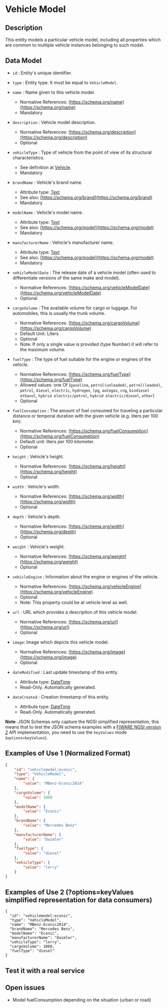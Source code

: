 # Vehicle Model

## Description

This entity models a particular vehicle model, including all properties which are common to multiple vehicle instances belonging to such model. 

## Data Model

+ `id` : Entity's unique identifier. 

+ `type` : Entity type. It must be equal to `VehicleModel`.

+ `name` : Name given to this vehicle model. 
    + Normative References: [https://schema.org/name](https://schema.org/name)
    + Mandatory

+ `description` : Vehicle model description. 
    + Normative References: [https://schema.org/description](https://schema.org/description)
    + Optional
    
+ `vehicleType` : Type of vehicle from the point of view of its structural characteristics.
    + See definition at [Vehicle](../../Vehicle/doc/spec.md).
    + Mandatory

+ `brandName` : Vehicle's brand name.
    + Attribute type: [Text](https://schema.org/Text)
    + See also: [https://schema.org/brand](https://schema.org/brand)
    + Mandatory

+ `modelName` : Vehicle's model name.
    + Attribute type: [Text](https://schema.org/Text)
    + See also: [https://schema.org/model](https://schema.org/model)
    + Mandatory

+ `manufacturerName` : Vehicle's manufacturer name.
    + Attribute type: [Text](https://schema.org/Text)
    + See also: [https://schema.org/model](https://schema.org/model)
    + Mandatory

+ `vehicleModelDate` : The release date of a vehicle model (often used to differentiate versions of the same make and model).
    + Normative References: [https://schema.org/vehicleModelDate](https://schema.org/vehicleModelDate)
    + Optional

+ `cargoVolume` : The available volume for cargo or luggage. For automobiles, this is usually the trunk volume.
    + Normative References: [https://schema.org/cargoVolume](https://schema.org/cargoVolume)
    + Default Unit: Liters
    + Optional
    + Note: If only a single value is provided (type Number) it will refer to the maximum volume.
    
+ `fuelType` : The type of fuel suitable for the engine or engines of the vehicle.
    + Normative References: [https://schema.org/fuelType](https://schema.org/fuelType)
    + Allowed values: one Of (`gasoline`, `petrol(unleaded)`, `petrol(leaded)`, `petrol`, `diesel`, `electric`,
    `hydrogen`, `lpg`, `autogas`, `cng`, `biodiesel` `ethanol`, `hybrid electric/petrol`, `hybrid electric/diesel`, `other`)
    + Optional

+ `fuelConsumption` : The amount of fuel consumed for traveling a particular distance or temporal
duration with the given vehicle (e.g. liters per 100 km).
    + Normative References: [https://schema.org/fuelConsumption](https://schema.org/fuelConsumption)
    + Default unit: liters per 100 kilometer. 
    + Optional

+ `height` : Vehicle's height.
    + Normative References: [https://schema.org/height](https://schema.org/height)
    + Optional

+ `width` : Vehicle's width.
    + Normative References: [https://schema.org/width](https://schema.org/width)
    + Optional

+ `depth` : Vehicle's depth.
    + Normative References: [https://schema.org/width](https://schema.org/depth)
    + Optional

+ `weight` : Vehicle's weight.
    + Normative References: [https://schema.org/weight](https://schema.org/weight)
    + Optional

+ `vehicleEngine` : Information about the engine or engines of the vehicle.
    + Normative References: [https://schema.org/vehicleEngine](https://schema.org/vehicleEngine)
    + Optional
    + Note: This property could be at vehicle level as well.
    
+ `url` : URL which provides a description of this vehicle model.
    + Normative References: [https://schema.org/url](https://schema.org/url)
    + Optional
    
+ `image`: Image which depicts this vehicle model.
    + Normative References: [https://schema.org/image](https://schema.org/image)
    + Optional

+ `dateModified` : Last update timestamp of this entity.
    + Attribute type: [DateTime](https://schema.org/DateTime)
    + Read-Only. Automatically generated.

+ `dateCreated` : Creation timestamp of this entity.
    + Attribute type: [DateTime](https://schema.org/DateTime)
    + Read-Only. Automatically generated.

**Note**: JSON Schemas only capture the NGSI simplified representation, this means that to test the JSON schema examples with
a [FIWARE NGSI version 2](http://fiware.github.io/specifications/ngsiv2/stable) API implementation, you need to use the `keyValues`
mode (`options=keyValues`).

## Examples of Use 1 (Normalized Format)

```json
{
    "id": "vehiclemodel:econic",
    "type": "VehicleModel",
    "name": {
        "value": "MBenz-Econic2014"
    },
    "cargoVolume": {
        "value": 1000
    }, 
    "modelName": {
        "value": "Econic"
    }, 
    "brandName": {
        "value": "Mercedes Benz"
    },
    "manufacturerName": {
        "value": "Daimler"
    }, 
    "fuelType": {
        "value": "diesel"
    }, 
    "vehicleType": {
        "value": "lorry"
    }
}
```

## Examples of Use 2 (?options=keyValues simplified representation for data consumers)

    {
      "id": "vehiclemodel:econic",
      "type": "VehicleModel",
      "name": "MBenz-Econic2014",
      "brandName": "Mercedes Benz",
      "modelName": "Econic",
      "manufacturerName": "Daimler",
      "vehicleType": "lorry",
      "cargoVolume": 1000,
      "fuelType": "diesel"
    }

## Test it with a real service


## Open issues

* Model fuelConsumption depending on the situation (urban or road)
